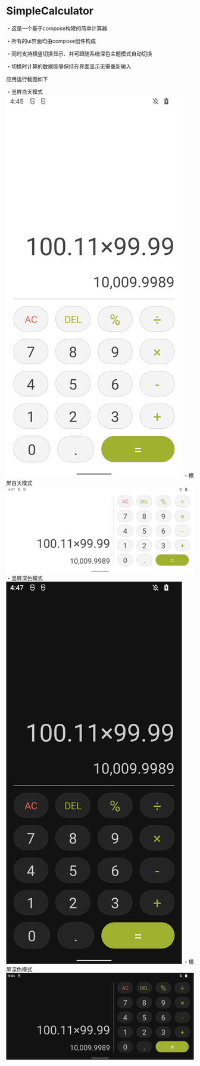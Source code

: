 # SimpleCalculator
・这是一个基于compose构建的简单计算器

・所有的ui界面均由compose组件构成

・同时支持横竖切换显示、并可跟随系统深色主题模式自动切换

・切换时计算的数据能够保持在界面显示无需重新输入

应用运行截图如下

・竖屏白天模式
![image](https://github.com/Fengxiaojun47503/SimpleCalculator/blob/main/images/1.png)
・横屏白天模式
![image](https://github.com/Fengxiaojun47503/SimpleCalculator/blob/main/images/2.png)
・竖屏深色模式
![image](https://github.com/Fengxiaojun47503/SimpleCalculator/blob/main/images/3.png)
・横屏深色模式
![image](https://github.com/Fengxiaojun47503/SimpleCalculator/blob/main/images/4.png)
